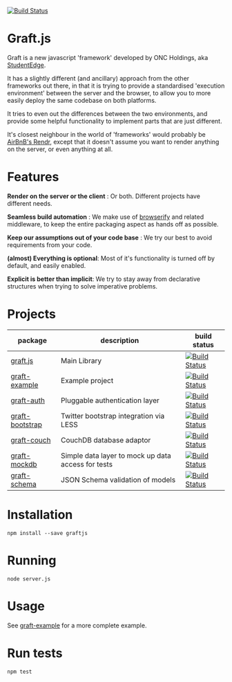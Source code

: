 [![Build Status](https://travis-ci.org/ONCHoldings/graft.js.png)](https://travis-ci.org/ONCHoldings/graft.js)

Graft.js
========

Graft is a new javascript 'framework' developed by ONC Holdings, aka [StudentEdge](http://getstudentedge.com).

It has a slightly different (and ancillary) approach from the other frameworks out there, in that it is trying to provide a standardised 'execution environment' between the server and the browser, to allow you to more easily deploy the same codebase on both platforms.

It tries to even out the differences between the two environments, and provide some helpful functionality to implement parts that are just different.

It's closest neighbour in the world of 'frameworks' would probably be [AirBnB's Rendr](https://github.com/airbnb/rendr), except that it doesn't assume you want to render anything on the server, or even anything at all.

Features
========

__Render on the server or the client__ : Or both. Different projects have different needs.

__Seamless build automation__ : We make use of [browserify](http://browserify.org) and related middleware, to keep the entire packaging aspect as hands off as possible.

__Keep our assumptions out of your code base__ : We try our best to avoid requirements from your code.

__(almost) Everything is optional__: Most of it's functionality is turned off by default, and easily enabled.

__Explicit is better than implicit__: We try to stay away from declarative structures when trying to solve imperative problems.

Projects
========

package | description | build status
---|---|---
[graft.js](https://github.com/ONCHoldings/graft.js)|Main Library|[![Build Status](https://travis-ci.org/ONCHoldings/graft.js.png)](https://travis-ci.org/ONCHoldings/graft.js)
[graft-example](https://github.com/ONCHoldings/graft-example)|Example project|[![Build Status](https://travis-ci.org/ONCHoldings/graft-example.png)](https://travis-ci.org/ONCHoldings/graft-example)
[graft-auth](https://github.com/ONCHoldings/graft-auth)|Pluggable authentication layer|[![Build Status](https://travis-ci.org/ONCHoldings/graft-auth.png)](https://travis-ci.org/ONCHoldings/graft-auth)
[graft-bootstrap](https://github.com/ONCHoldings/graft-bootstrap)|Twitter bootstrap integration via LESS|[![Build Status](https://travis-ci.org/ONCHoldings/graft-bootstrap.png)](https://travis-ci.org/ONCHoldings/graft-bootstrap)
[graft-couch](https://github.com/ONCHoldings/graft-couch)|CouchDB database adaptor|[![Build Status](https://travis-ci.org/ONCHoldings/graft-couch.png)](https://travis-ci.org/ONCHoldings/graft-couch)
[graft-mockdb](https://github.com/ONCHoldings/graft-mockdb)|Simple data layer to mock up data access for tests|[![Build Status](https://travis-ci.org/ONCHoldings/graft-mockdb.png)](https://travis-ci.org/ONCHoldings/graft-mockdb)
[graft-schema](https://github.com/ONCHoldings/graft-schema)|JSON Schema validation of models|[![Build Status](https://travis-ci.org/ONCHoldings/graft-schema.png)](https://travis-ci.org/ONCHoldings/graft-schema)

Installation
============

	npm install --save graftjs

Running
=======

    node server.js
    
Usage
=====

See [graft-example](https://github.com/ONCHoldings/graft-example) for a more complete example.

Run tests
=========

    npm test
